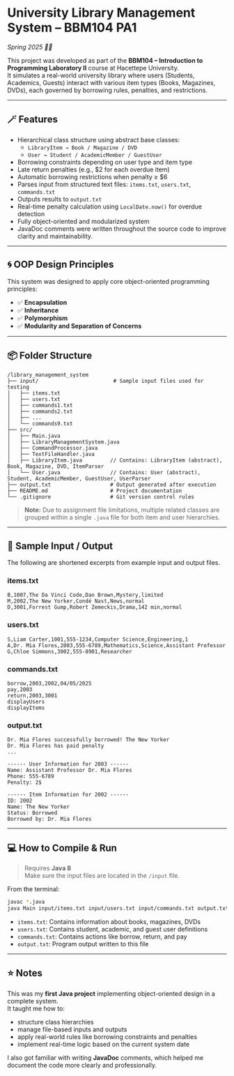 # University Library Management System – BBM104 PA1
*Spring 2025 🌼🍃*

This project was developed as part of the **BBM104 – Introduction to Programming Laboratory II** course at Hacettepe University.  
It simulates a real-world university library where users (Students, Academics, Guests) interact with various item types (Books, Magazines, DVDs), each governed by borrowing rules, penalties, and restrictions.

---
## 🪄 Features

- Hierarchical class structure using abstract base classes:
  - `LibraryItem → Book / Magazine / DVD`
  - `User → Student / AcademicMember / GuestUser`
- Borrowing constraints depending on user type and item type
- Late return penalties (e.g., $2 for each overdue item)
- Automatic borrowing restrictions when penalty ≥ $6
- Parses input from structured text files: `items.txt`, `users.txt`, `commands.txt`
- Outputs results to `output.txt`
- Real-time penalty calculation using `LocalDate.now()` for overdue detection
- Fully object-oriented and modularized system
- JavaDoc comments were written throughout the source code to improve clarity and maintainability.

---
## 🌀 OOP Design Principles

This system was designed to apply core object-oriented programming principles:

- ✅ **Encapsulation**
- ✅ **Inheritance**
- ✅ **Polymorphism**
- ✅ **Modularity and Separation of Concerns**

---

## 📦 Folder Structure

```
/library_management_system
├── input/                        # Sample input files used for testing
│   ├── items.txt
│   ├── users.txt
│   ├── commands1.txt
│   ├── commands2.txt
│   ├── ...
│   └── commands9.txt
├── src/
│   ├── Main.java
│   ├── LibraryManagementSystem.java
│   ├── CommandProcessor.java
│   ├── TextFileHandler.java
│   ├── LibraryItem.java         // Contains: LibraryItem (abstract), Book, Magazine, DVD, ItemParser
│   └── User.java                // Contains: User (abstract), Student, AcademicMember, GuestUser, UserParser
├── output.txt                   # Output generated after execution
├── README.md                    # Project documentation
└── .gitignore                   # Git version control rules

```
> **Note:** Due to assignment file limitations, multiple related classes are grouped within a single `.java` file for both item and user hierarchies.

---

## 📜 Sample Input / Output

The following are shortened excerpts from example input and output files.

### items.txt
```
B,1007,The Da Vinci Code,Dan Brown,Mystery,limited  
M,2002,The New Yorker,Condé Nast,News,normal  
D,3001,Forrest Gump,Robert Zemeckis,Drama,142 min,normal
```

### users.txt
```
S,Liam Carter,1001,555-1234,Computer Science,Engineering,1  
A,Dr. Mia Flores,2003,555-6789,Mathematics,Science,Assistant Professor  
G,Chloe Simmons,3002,555-8901,Researcher
```

### commands.txt
```
borrow,2003,2002,04/05/2025  
pay,2003  
return,2003,3001  
displayUsers  
displayItems
```

### output.txt
```
Dr. Mia Flores successfully borrowed! The New Yorker  
Dr. Mia Flores has paid penalty  
...

------ User Information for 2003 ------
Name: Assistant Professor Dr. Mia Flores  
Phone: 555-6789  
Penalty: 2$

------ Item Information for 2002 ------
ID: 2002
Name: The New Yorker
Status: Borrowed
Borrowed by: Dr. Mia Flores
```
---
## 💻 How to Compile & Run

> Requires **Java 8**  
> Make sure the input files are located in the `/input` file.

From the terminal:

```bash
javac *.java
java Main input/items.txt input/users.txt input/commands.txt output.txt

```

- `items.txt`: Contains information about books, magazines, DVDs
- `users.txt`: Contains student, academic, and guest user definitions
- `commands.txt`: Contains actions like borrow, return, and pay
- `output.txt`: Program output written to this file


---
## ⭐ Notes

This was my **first Java project** implementing object-oriented design in a complete system.  
It taught me how to:

- structure class hierarchies
- manage file-based inputs and outputs
- apply real-world rules like borrowing constraints and penalties
- implement real-time logic based on the current system date

I also got familiar with writing **JavaDoc** comments, which helped me document the code more clearly and professionally.
